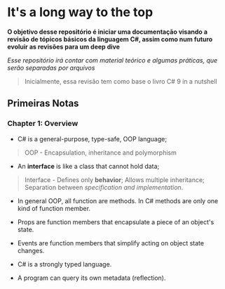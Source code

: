 # It's a long way to the top

**O objetivo desse repositório é iniciar uma documentação visando a revisão de tópicos básicos da linguagem C#, assim como num futuro evoluir as revisões para um deep dive**

*Esse repositório irá contar com material teórico e algumas práticas, que serão separadas por arquivos*

> Inicialmente, essa revisão tem como base o livro C# 9 in a nutshell

## Primeiras Notas

### Chapter 1: Overview

- C# is a general-purpose, type-safe, OOP language;

> OOP - Encapsulation, inheritance and polymorphism

- An **interface** is like a class that cannot hold data;

> Interface - Defines only **behavior**; Allows multiple inheritance; Separation between *specification and implementation*.

- In general OOP, all function are methods. In C# methods are only one kind of function member.

- Props are function members that encapsulate a piece of an object's state.

- Events are function members that simplify acting on object state changes.

- C# is a strongly typed language.

- A program can query its own metadata (reflection).
